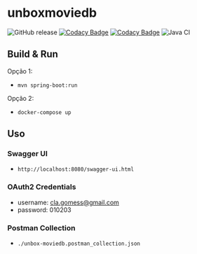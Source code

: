 # unboxmoviedb
![GitHub release](https://img.shields.io/github/release/clagomess/unboxmoviedb)
[![Codacy Badge](https://app.codacy.com/project/badge/Grade/6b990a706be74a9c87ba8955bf833953)](https://www.codacy.com/manual/clagomess/unboxmoviedb?utm_source=github.com&amp;utm_medium=referral&amp;utm_content=clagomess/unboxmoviedb&amp;utm_campaign=Badge_Grade)
[![Codacy Badge](https://api.codacy.com/project/badge/Coverage/6b990a706be74a9c87ba8955bf833953)](https://www.codacy.com/app/clagomess/unboxmoviedb?utm_source=github.com&utm_medium=referral&utm_content=clagomess/unboxmoviedb&utm_campaign=Badge_Coverage)
![Java CI](https://github.com/clagomess/unboxmoviedb/workflows/Java%20CI/badge.svg?branch=master)

## Build & Run
Opção 1:
- `mvn spring-boot:run`

Opção 2:
- `docker-compose up`

## Uso
### Swagger UI
- `http://localhost:8080/swagger-ui.html`

### OAuth2 Credentials
- username: cla.gomess@gmail.com
- password: 010203

### Postman Collection
- `./unbox-moviedb.postman_collection.json`
